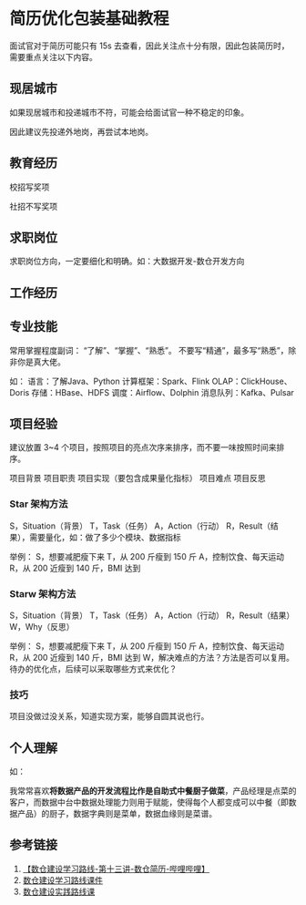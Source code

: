 # 简历优化包装基础教程

面试官对于简历可能只有 15s 去查看，因此关注点十分有限，因此包装简历时，需要重点关注以下内容。

## 现居城市

如果现居城市和投递城市不符，可能会给面试官一种不稳定的印象。

因此建议先投递外地岗，再尝试本地岗。

## 教育经历

校招写奖项

社招不写奖项

## 求职岗位

求职岗位方向，一定要细化和明确。如：大数据开发-数仓开发方向

## 工作经历

## 专业技能

常用掌握程度副词：
“了解”、“掌握”、“熟悉”。
不要写“精通”，最多写“熟悉”，除非你是真大佬。

如：
语言：了解Java、Python
计算框架：Spark、Flink
OLAP：ClickHouse、Doris
存储：HBase、HDFS
调度：Airflow、Dolphin
消息队列：Kafka、Pulsar

## 项目经验

建议放置 3~4 个项目，按照项目的亮点次序来排序，而不要一味按照时间来排序。

项目背景
项目职责
项目实现（要包含成果量化指标）
项目难点
项目反思

### Star 架构方法

S，Situation（背景）
T，Task（任务）
A，Action（行动）
R，Result（结果），需要量化，如：做了多少个模块、数据指标

举例：
S，想要减肥瘦下来
T，从 200 斤瘦到 150 斤
A，控制饮食、每天运动
R，从 200 近瘦到 140 斤，BMI 达到

### Starw 架构方法

S，Situation（背景）
T，Task（任务）
A，Action（行动）
R，Result（结果）
W，Why（反思）

举例：
S，想要减肥瘦下来
T，从 200 斤瘦到 150 斤
A，控制饮食、每天运动
R，从 200 近瘦到 140 斤，BMI 达到
W，解决难点的方法？方法是否可以复用。待办的优化点，后续可以采取哪些方式来优化？

### 技巧

项目没做过没关系，知道实现方案，能够自圆其说也行。

## 个人理解

如：

我常常喜欢**将数据产品的开发流程比作是自助式中餐厨子做菜**，产品经理是点菜的客户，而数据中台中数据处理能力则用于赋能，使得每个人都变成可以中餐（即数据产品）的厨子，数据字典则是菜单，数据血缘则是菜谱。

## 参考链接

1. [【数仓建设学习路线-第十三讲-数仓简历-哔哩哔哩】](https://b23.tv/j6yQEZ6)
2. [数仓建设学习路线课件](https://pan.baidu.com/s/1kpW6y5tYYT7elihjt3cK8A?pwd=data)
3. [数仓建设实践路线课](https://pan.baidu.com/s/1ZYIYKt8FgxWZiwmoFIOSbQ?pwd=v6pr)